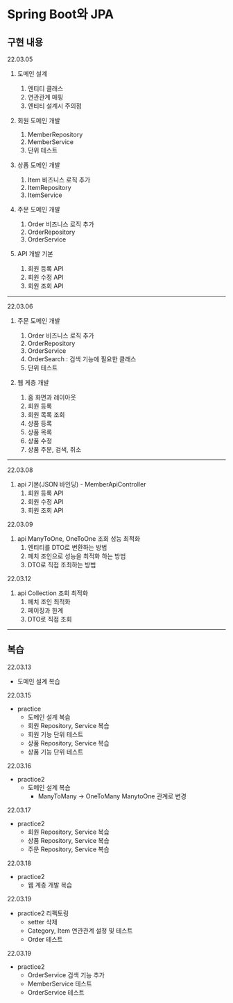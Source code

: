 # Spring Boot와 JPA



## 구현 내용

22.03.05

1. 도메인 설계
    1. 엔티티 클래스
    2. 연관관계 매핑
    3. 엔티티 설계시 주의점
    
    
2. 회원 도메인 개발
   1. MemberRepository
   2. MemberService
   3. 단위 테스트


3. 상품 도메인 개발
   1. Item 비즈니스 로직 추가
   2. ItemRepository
   3. ItemService


4. 주문 도메인 개발
   1. Order 비즈니스 로직 추가
   2. OrderRepository
   3. OrderService

5. API 개발 기본
    1. 회원 등록 API
    2. 회원 수정 API
    3. 회원 조회 API


---

22.03.06

1. 주문 도메인 개발
   1. Order 비즈니스 로직 추가
   2. OrderRepository
   3. OrderService
   4. OrderSearch : 검색 기능에 필요한 클래스
   5. 단위 테스트
   

2. 웹 게층 개발
   1. 홈 화면과 레이아웃
   2. 회원 등록
   3. 회원 목록 조회
   4. 상품 등록
   5. 상품 목록
   6. 상품 수정
   7. 상품 주문, 검색, 취소

---
22.03.08

1. api 기본(JSON 바인딩) - MemberApiController
   1. 회원 등록 API 
   2. 회원 수정 API
   3. 회원 조회 API

22.03.09

1. api ManyToOne, OneToOne 조회 성능 최적화
   1. 엔티티를 DTO로 변환하는 방법
   2. 페치 조인으로 성능을 최적화 하는 방법
   3. DTO로 직접 조최하는 방법



22.03.12

1. api Collection 조회 최적화
   1. 페치 조인 최적화
   2. 페이징과 한계
   3. DTO로 직접 조회


---


## 복습

22.03.13

- 도메인 설계 복습

22.03.15

- practice
  - 도메인 설계 복습
  - 회원 Repository, Service 복습
  - 회원 기능 단위 테스트
  - 상품 Repository, Service 복습
  - 상품 기능 단위 테스트

22.03.16

- practice2
  - 도메인 설계 복습
    - ManyToMany -> OneToMany ManytoOne 관계로 변경

22.03.17

- practice2
  - 회원 Repository, Service 복습
  - 상품 Repository, Service 복습
  - 주문 Repository, Service 복습

22.03.18

- practice2
  - 웹 계층 개발 복습

22.03.19

- practice2 리펙토링
  - setter 삭제
  - Category, Item 연관관계 설정 및 테스트
  - Order 테스트

22.03.19

- practice2
  - OrderService 검색 기능 추가
  - MemberService 테스트
  - OrderService 테스트

  

